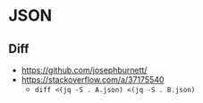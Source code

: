 
# JSON

## Diff

- https://github.com/josephburnett/
- https://stackoverflow.com/a/37175540
  - `diff <(jq -S . A.json) <(jq -S . B.json)`


